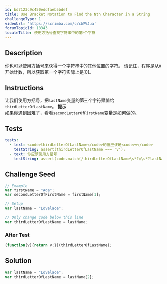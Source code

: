 ```yaml
---
id: bd7123c9c450eddfaeb5bdef
title: Use Bracket Notation to Find the Nth Character in a String
challengeType: 1
videoUrl: 'https://scrimba.com/c/cWPVJua'
forumTopicId: 18343
localeTitle: 使用方括号查找字符串中的第N个字符
---
```


## Description
<section id='description'>
你也可以使用方括号来获得一个字符串中的其他位置的字符。
请记住，程序是从<code>0</code>开始计数，所以获取第一个字符实际上是[0]。
</section>

## Instructions
<section id='instructions'>
让我们使用方括号，把<code>lastName</code>变量的第三个字符赋值给<code>thirdLetterOfLastName</code>。
<strong>提示</strong><br>如果你遇到困难了，看看<code>secondLetterOfFirstName</code>变量是如何做的。
</section>

## Tests
<section id='tests'>

```yml
tests:
  - text: <code>thirdLetterOfLastName</code>的值应该是<code>v</code>
    testString: assert(thirdLetterOfLastName === 'v');
  - text: 你应该使用方括号
    testString: assert(code.match(/thirdLetterOfLastName\s*?=\s*?lastName\[.*?\]/));

```

</section>

## Challenge Seed
<section id='challengeSeed'>

<div id='js-seed'>

```js
// Example
var firstName = "Ada";
var secondLetterOfFirstName = firstName[1];

// Setup
var lastName = "Lovelace";

// Only change code below this line.
var thirdLetterOfLastName = lastName;


```

</div>


### After Test
<div id='js-teardown'>

```js
(function(v){return v;})(thirdLetterOfLastName);
```

</div>

</section>

## Solution
<section id='solution'>


```js
var lastName = "Lovelace";
var thirdLetterOfLastName = lastName[2];
```

</section>
